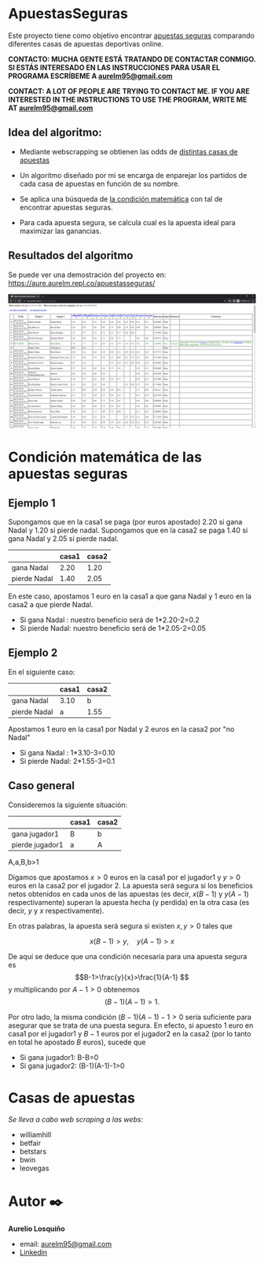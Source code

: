 # ApuestasSeguras

Este proyecto tiene como objetivo encontrar [apuestas seguras](https://es.wikipedia.org/wiki/Surebet) comparando diferentes casas de apuestas deportivas online.

**CONTACTO: MUCHA GENTE ESTÁ TRATANDO DE CONTACTAR CONMIGO. SI ESTÁS INTERESADO EN LAS INSTRUCCIONES PARA USAR EL PROGRAMA ESCRÍBEME A aurelm95@gmail.com**

**CONTACT: A LOT OF PEOPLE ARE TRYING TO CONTACT ME. IF YOU ARE INTERESTED IN THE INSTRUCTIONS TO USE THE PROGRAM, WRITE ME AT aurelm95@gmail.com**


## Idea del algoritmo:
- Mediante webscrapping se obtienen las odds de [distintas casas de apuestas](#casas_de_apuestas)

- Un algoritmo diseñado por mi se encarga de enparejar los partidos de cada casa de apuestas en función de su nombre.

- Se aplica una búsqueda de [la condición matemática](#condicion_matematica) con tal de encontrar apuestas seguras.

- Para cada apuesta segura, se calcula cual es la apuesta ideal para maximizar las ganancias.

## Resultados del algoritmo
Se puede ver una demostración del proyecto en: https://aure.aurelm.repl.co/apuestasseguras/

![](visualizacion.png)

# Condición matemática de las apuestas seguras <a name="condicion_matematica"></a>

## Ejemplo 1

Supongamos que en la casa1 se paga (por euros apostado) 2.20 si gana Nadal y 1.20 si pierde nadal. Supongamos que en la casa2 se paga 1.40 si gana Nadal y 2.05 si pierde nadal.

|	            | casa1 | casa2 |
|-------------|-------|-------|
|gana Nadal   | 2.20  | 1.20  |
|pierde Nadal | 1.40  | 2.05  |

En este caso, apostamos 1 euro en la casa1 a que gana Nadal y 1 euro en la casa2 a que pierde Nadal.
- Si gana Nadal  : nuestro beneficio será de 1*2.20-2=0.2
- Si pierde Nadal: nuestro beneficio será de 1*2.05-2=0.05

## Ejemplo 2
En el siguiente caso:

|	            | casa1 | casa2 |
|-------------|-------|-------|
|gana Nadal   | 3.10  |   b   |
|pierde Nadal |   a   | 1.55  |

Apostamos 1 euro en la casa1 por Nadal y 2 euros en la casa2 por "no Nadal"
- Si gana Nadal  : 1*3.10-3=0.10
- Si pierde Nadal: 2*1.55-3=0.1

## Caso general
Consideremos la siguiente situación:

|	      	    | casa1 | casa2 |
|-------------|-------|-------|
|gana jugador1   |   B   |   b   |
|pierde jugador1 |   a   |   A   |

A,a,B,b>1

Digamos que apostamos $x>0$ euros en la casa1 por el jugador1 y $y>0$ euros en la casa2 por el jugador 2. La apuesta será segura si los beneficios netos obtenidos en cada unos de las apuestas (es decir, $x(B-1)$ y $y(A-1)$ respectivamente) superan la apuesta hecha (y perdida) en la otra casa (es decir, $y$ y $x$ respectivamente).

En otras palabras, la apuesta será segura si existen $x,y>0$ tales que

$$x(B-1)>y,\quad y(A-1)>x $$

De aquí se deduce que una condición necesaria para una apuesta segura es
$$B-1>\frac{y}{x}>\frac{1}{A-1} $$
y multiplicando por $A-1>0$ obtenemos
$$(B-1)(A-1)>1. $$

Por otro lado, la misma condición $(B-1)(A-1)-1>0$ sería suficiente para asegurar que se trata de una puesta segura. En efecto, si apuesto $1$ euro en casa1 por el jugador1 y $B-1$ euros por el jugador2 en la casa2 (por lo tanto en total he apostado $B$ euros), sucede que
- Si gana jugador1: B-B=0
- Si gana jugador2: (B-1)(A-1)-1>0


# Casas de apuestas <a name="casas_de_apuestas"></a>
_Se lleva a cabo web scraping a las webs:_

- williamhill
- betfair
- betstars
- bwin
- leovegas

# Autor ✒️<a name="autor"></a>

**Aurelio Losquiño** 
- email: aurelm95@gmail.com
- [Linkedin](https://es.linkedin.com/in/aurelio-losqui%C3%B1o-mu%C3%B1oz-b7284b204)

[//]: # (Plantilla para el readme: https://gist.github.com/Villanuevand/6386899f70346d4580c723232524d35a) 

[//]: # (Para editar el readme: https://pandao.github.io/editor.md/en.html) 



